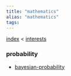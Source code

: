 ```yaml
---
title: "mathematics"
alias: "mathematics"
tags: 
---
```


[index](/.md) < [interests](§-interests.md)

### probability
- [bayesian-probability](bayesian-probability.md)